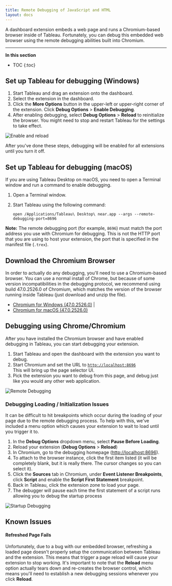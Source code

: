```yaml
---
title: Remote Debugging of JavaScript and HTML
layout: docs
---
```


A dashboard extension embeds a web page and runs a Chromium-based browser inside of Tableau. Fortunately, you can debug this embedded web browser using the remote debugging abilities built into Chromium.

---
**In this section**

* TOC
{:toc}

 
## Set up Tableau for debugging (Windows)

1. Start Tableau and drag an extension onto the dashboard.
2. Select the extension in the dashboard. 
3. Click the **More Options** button in the upper-left or upper-right corner of the extension. Click **Debug Options** > **Enable Debugging**.
4. After enabling debugging, select **Debug Options** > **Reload** to reinitialize the browser. You might need to stop and restart Tableau for the settings to take effect. 

![Enable and reload]({{site.baseurl}}/assets/TcNTYA9566.gif)


After you've done these steps, debugging will be enabled for all extensions until you turn it off.


## Set up Tableau for debugging (macOS)

If you are using Tableau Desktop on macOS, you need to open a Terminal window and run a command to enable debugging. 

1. Open a Terminal window. 
2. Start Tableau using the following command:

   ```
   open /Applications/Tableau\ Desktop\ near.app --args --remote-debugging-port=8696
   ```

**Note:** The remote debugging port (for example, `8696`) must match the port address you use with Chromium for debugging. This is not the HTTP port that you are using to host your extension, the port that is specified in the manifest file (`.trex`). 


## Download the Chromium Browser
In order to actually do any debugging, you'll need to use a Chromium-based browser. You can use a normal install of Chrome, but because of some version incompatibilities in the debugging protocol, we recommend using build 47.0.2526.0 of Chromium, which matches the version of the browser running inside Tableau (just download and unzip the file).
* [Chromium for Windows (47.0.2526.0)](https://www.googleapis.com/download/storage/v1/b/chromium-browser-snapshots/o/Win%2F352221%2Fchrome-win32.zip?generation=1443839123039000&alt=media) | 
* [Chromium for macOS (47.0.2526.0)](https://www.googleapis.com/download/storage/v1/b/chromium-browser-snapshots/o/Mac%2F352221%2Fchrome-mac.zip?generation=1443838516381000&alt=media) 


## Debugging using Chrome/Chromium
After you have installed the Chromium browser and have enabled debugging in Tableau, you can start debugging your extension. 
1. Start Tableau and open the dashboard with the extension you want to debug. 
2. Start Chromium and set the URL to [`http://localhost:8696`](http://localhost:8696)  
   This will bring up the page selector UI. 
3. Pick the extension you want to debug from this page, and debug just like you would any other web application.

![Remote Debugging]({{site.baseurl}}/assets/UsWdJEnOiR.gif)

### Debugging Loading / Initialization Issues
It can be difficult to hit breakpoints which occur during the loading of your page due to the remote debugging process. To help with this, we've included a menu option which causes your extension to wait to load until you trigger it to.
1. In the **Debug Options** dropdown menu, select **Pause Before Loading**.
2. Reload your extension (**Debug Options** > **Reload**)
3. In Chromium, go to the debugging homepage ([http://localhost:8696](http://localhost:8696)). 
4. To attach to the browser instance, click the first item listed (it will be completely blank, but it is really there. The cursor changes so you can select it). 
4. Click the **Sources** tab in Chromium, under **Event Listener Breakpoints**, click **Script** and enable the **Script First Statement** breakpoint.
5. Back in Tableau, click the extension zone to load your page.
6. The debugger will pause each time the first statement of a script runs allowing you to debug the startup process

![Startup Debugging]({{site.baseurl}}/assets/foucUWBiUJ.gif)

## Known Issues
#### Refreshed Page Fails
Unfortunately, due to a bug with our embedded browser, refreshing a loaded page doesn't properly setup the communication between Tableau and the extension. This means that trigger a page reload will cause your extension to stop working. It's important to note that the **Reload** menu option actually tears down and re-creates the browser control, which means you'll need to establish a new debugging sessions whenever you click **Reload**.

